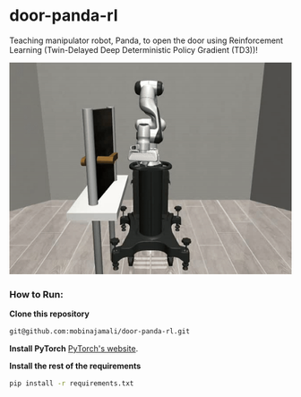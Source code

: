 # door-panda-rl
Teaching manipulator robot, Panda, to open the door using Reinforcement Learning (Twin-Delayed Deep Deterministic Policy Gradient (TD3))!

![Robot Manipulation Video](./thumbnails/video-ezgif.com-video-to-gif-converter.gif)



### How to Run:

**Clone this repository**
```bash
git@github.com:mobinajamali/door-panda-rl.git
```

**Install PyTorch**
[PyTorch's website](https://pytorch.org/).


**Install the rest of the requirements**

```bash
pip install -r requirements.txt

